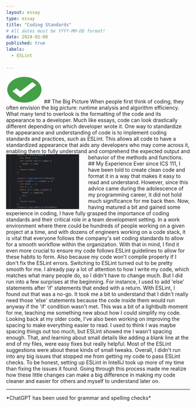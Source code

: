 ```yaml
---
layout: essay
type: essay
title: "Coding Standards"
# All dates must be YYYY-MM-DD format!
date: 2024-02-08
published: true
labels:
  - ESLint

---
```

<img class="img-fluid" src="../img/GreenCheckMark.jpg" width="100" height="75">
## The Big Picture
When people first think of coding, they often envision the big picture: runtime analysis and algorithm efficiency. What many tend to overlook is the formatting of the code and its appearance to a developer. Much like essays, code can look drastically different depending on which developer wrote it. One way to standardize the appearance and understanding of code is to implement coding standards and practices, such as ESLint. This allows all code to have a standardized appearance that aids any developers who may come across it, enabling them to fully understand and comprehend the expected output and behavior of the methods and functions.

<img class="img-fluid" src="../img/codeexample.jpg" width="200" height="150" style="float: left; margin-right: 25px;">
## My Experience 
Ever since ICS 111, I have been told to create clean code and format it in a way that makes it easy to read and understand. However, since this advice came during the adolescence of my programming career, it did not hold much significance for me back then. Now, having matured a bit and gained some experience in coding, I have fully grasped the importance of coding standards and their critical role in a team development setting. In a work environment where there could be hundreds of people working on a given project at a time, and with dozens of engineers working on a code stack, it is vital that everyone follows the company's set coding standards to allow for a smooth workflow within the organization. With that in mind, I find it even more crucial to ensure my code follows ESLint guidelines to allow for these habits to form. Also because my code won't compile properly if I don't fix the ESLint errors. Switching to ESLint turned out to be pretty smooth for me. I already pay a lot of attention to how I write my code, which matches what many people do, so I didn't have to change much. But I did run into a few surprises at the beginning. For instance, I used to add 'else' statements after 'if' statements that ended with a return. With ESLint, I found out that was a no-go. It took me a bit to understand that I didn't really need those 'else' statements because the code inside them would run anyway if the 'if' condition wasn't met. This was a bit of a lightbulb moment for me, teaching me something new about how I could simplify my code. Looking back at my older code, I've also been working on improving the spacing to make everything easier to read. I used to think I was maybe spacing things out too much, but ESLint showed me I wasn't spacing enough. That, and learning about small details like adding a blank line at the end of my files, were easy fixes but really helpful. Most of the ESLint suggestions were about these kinds of small tweaks. Overall, I didn't run into any big issues that stopped me from getting my code to pass ESLint checks. To be honest, setting up ESLint in IntelliJ took up more of my time than fixing the issues it found. Going through this process made me realize how these little changes can make a big difference in making my code cleaner and easier for others and myself to understand later on.

<hr width="100%" size="3">
*ChatGPT has been used for grammar and spelling checks*
